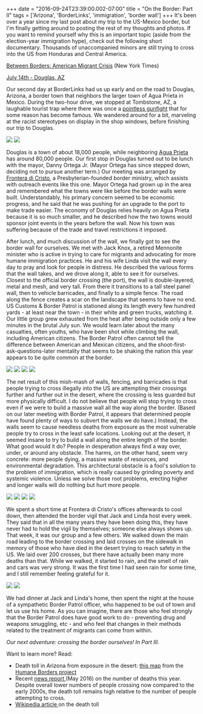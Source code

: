 +++
date = "2016-09-24T23:39:00.002-07:00"
title = "On the Border: Part II"
tags = ['Arizona', 'BorderLinks', 'immigration', 'border wall']
+++
It's been over a year since my last post about my trip to the US-Mexico border, but I'm finally getting around to posting the rest of my thoughts and photos.  If you want to remind yourself why this is an important topic (aside from the election-year immigration hype), check out the following short documentary.  Thousands of unaccompanied minors are still trying to cross into the US from Honduras and Central America.

[Between Borders: American Migrant Crisis](http://p.nytimes.com/email/re?location=InCMR7g4BCKC2wiZPkcVUm6Wh5M56xwv&user_id=a748e4fd8f37f868a50031e15284a5ca&email_type=eta&task_id=1444178345991856®i_id=0) (New York Times)

<u>July 14th - Douglas, AZ</u>

Our second day at BorderLinks had us up early and on the road to Douglas, Arizona, a border town that neighbors the larger town of Agua Prieta in Mexico.  During the two-hour drive, we stopped at Tombstone, AZ, a laughable tourist trap where there was once a [pointless gunfight](https://en.wikipedia.org/wiki/Gunfight_at_the_O.K._Corral) that for some reason has become famous.  We wandered around for a bit, marveling at the racist stereotypes on display in the shop windows, before finishing our trip to Douglas.

<img src="https://3.bp.blogspot.com/-hPvnJCyYpM0/Vjg7itXYStI/AAAAAAAAHw0/YEx47Hgli1gw0b-THRWtV6b_XkCMoRtmgCPcB/s1600/IMG_2264.JPG"/>

<img src="https://4.bp.blogspot.com/-Pd_VZ-8AWrY/Vjg7iCNIu6I/AAAAAAAAHws/KKvwLlf7TZkHAjL1oPy8_8te4LPiepaXQCPcB/s1600/IMG_2259.JPG"/>

Douglas is a town of about 18,000 people, while neighboring [Agua Prieta](https://en.wikipedia.org/wiki/Agua_Prieta) has around 80,000 people.  Our first stop in Douglas turned out to be lunch with the mayor, Danny Ortega Jr.  (Mayor Ortega has since stepped down, deciding not to pursue another term.)  Our meeting was arranged by [Frontera di Cristo](http://fronteradecristo.org/), a Presbyterian-founded border ministry, which assists with outreach events like this one.  Mayor Ortega had grown up in the area and remembered what the towns were like before the border walls were built.  Understandably, his primary concern seemed to be economic progress, and he said that he was pushing for an upgrade to the port to make trade easier.  The economy of Douglas relies heavily on Agua Prieta because it is so much smaller, and he described how the two towns would sponsor joint events in the years before the wall.  Now his town was suffering because of the trade and travel restrictions it imposed.

After lunch, and much discussion of the wall, we finally got to see the border wall for ourselves.  We met with Jack Knox, a retired Mennonite minister who is active in trying to care for migrants and advocating for more humane immigration practices.  He and his wife Linda visit the wall every day to pray and look for people in distress.  He described the various forms that the wall takes, and we drove along it, able to see it for ourselves.  Closest to the official border crossing (the port), the wall is double-layered, metal and mesh, and very tall.  From there it transitions to a tall steel panel wall, then to vehicle barricades, and finally to a simple fence.  The road along the fence creates a scar on the landscape that seems to have no end.  US Customs & Border Patrol is stationed along its length every few hundred yards - at least near the town - in their white and green trucks, watching it.  Our little group grew exhausted from the heat after being outside only a few minutes in the brutal July sun.  We would learn later about the many casualties, often youths, who have been shot while climbing the wall, including American citizens.  The Border Patrol often cannot tell the difference between American and Mexican citizens, and the shoot-first-ask-questions-later mentality that seems to be shaking the nation this year appears to be quite common at the border.

<img src="https://3.bp.blogspot.com/-iYhAzFZWgQg/Vjg7kSfbAVI/AAAAAAAAHxM/bWgrMtSJs2Mg5wwXTL9dzBUy5b10vIsBACPcB/s1600/IMG_2279.JPG"/>

<img src="https://1.bp.blogspot.com/-18LaC3UrLfk/Vjg7lSgoFII/AAAAAAAAHxc/meLf2cW_tyYScjWFqjvzfmRY6fhaMs06gCPcB/s1600/IMG_2287.JPG"/>

<img src="https://4.bp.blogspot.com/-gBZ2e8DkX0Y/Vjg7mBTZEZI/AAAAAAAAHxs/Z4dxJJUdCPkpn-j7FcDtJEY7W040aQtDgCPcB/s1600/IMG_20150714_144859.jpg"/>

<img src="https://2.bp.blogspot.com/-6lkrxLa7kUc/Vjg7oqVoeDI/AAAAAAAAHyM/2xGJyzqGPSsUHFAhSGXeR-6ErtVHRq5DgCPcB/s1600/IMG_20150714_150221.jpg"/>

The net result of this mish-mash of walls, fencing, and barricades is that people trying to cross illegally into the US are attempting their crossings further and further out in the desert, where the crossing is less guarded but more physically difficult.  I do not believe that people will stop trying to cross even if we were to build a massive wall all the way along the border.  (Based on our later meeting with Border Patrol, it appears that determined people have found plenty of ways to subvert the walls we do have.)  Instead, the walls seem to cause needless deaths from exposure as the most vulnerable people try to cross in the least safe locations.  Looking out at the desert, it seemed insane to try to build a wall along the entire length of the border.  What good would it do?  People in desperation always find a way over, under, or around any obstacle.  The harms, on the other hand, seem very concrete: more people dying, a massive waste of resources, and environmental degradation.  This architectural obstacle is a fool's solution to the problem of immigration, which is really caused by grinding poverty and systemic violence.  Unless we solve those root problems, erecting higher and longer walls will do nothing but hurt more people.

<img src="https://3.bp.blogspot.com/-n9zum2lFqWs/Vjg7pAahOpI/AAAAAAAAHyU/ttovU9RT1WQ7oX655XIQ_czm1ZkR4MgqACPcB/s1600/IMG_20150714_150437.jpg"/>

<img src="https://4.bp.blogspot.com/-ot9dlwbk0ks/Vjg7pkRmNII/AAAAAAAAHyc/ijMO0p9Dg-ISJxjYHy2Jo-mK-LGJpPL1ACPcB/s1600/IMG_20150714_150617.jpg"/>

<img src="https://3.bp.blogspot.com/-Wo0UlzfRAiU/Vjg7qMC1LBI/AAAAAAAAHyo/F3LWwdvlQBEWqAnKIHEF13Rh3PxP6O97wCPcB/s1600/IMG_20150714_150707.jpg"/>

<img src="https://2.bp.blogspot.com/-wLfQsx9Nvns/Vjg7qgQBczI/AAAAAAAAHys/BRQjDl36Ei0QAkd6dMDQxyzn8C1HIRDlQCPcB/s1600/IMG_20150714_150824.jpg"/>

We spent a short time at Frontera di Cristo's offices afterwards to cool down, then attended the border vigil that Jack and Linda host every week.  They said that in all the many years they have been doing this, they have never had to hold the vigil by themselves; someone else always shows up.  That week, it was our group and a few others.  We walked down the main road leading to the border crossing and laid crosses on the sidewalk in memory of those who have died in the desert trying to reach safety in the US.  We laid over 200 crosses, but there have actually been many more deaths than that.  While we walked, it started to rain, and the smell of rain and cars was very strong.  It was the first time I had seen rain for some time, and I still remember feeling grateful for it.

<img src="https://1.bp.blogspot.com/-rUF8ZD0T6BA/Vjg7rFoWVvI/AAAAAAAAHy0/7MHvc7q_isQ8_gsqzgsXK2x0hrWs44oIACPcB/s1600/IMG_20150714_182146.jpg"/>

<img src="https://2.bp.blogspot.com/-Detc6GVMz64/Vjg7rjRxobI/AAAAAAAAHy8/SJefHIy7_rELbC3fgvLxqlHvD9u4evc4wCPcB/s1600/IMG_20150714_181618.jpg"/>

We had dinner at Jack and Linda's home, then spent the night at the house of a sympathetic Border Patrol officer, who happened to be out of town and let us use his home.  As you can imagine, there are those who feel strongly that the Border Patrol does have good work to do - preventing drug and weapons smuggling, etc - and who feel that changes in their methods related to the treatment of migrants can come from within.

*Our next adventure: crossing the border ourselves!  In Part III.*

Want to learn more?  Read:

  *  Death toll in Arizona from exposure in the desert: [this map](http://www.humaneborders.info/app/map.asp) from the [Humane Borders project](http://www.humaneborders.org/)
  *  Recent [news report ](http://tucson.com/news/local/border/deaths-per-border-crossers-are-up-times-from-a-decade/article_c1279aaf-4ad8-51c9-82d8-3143b836f52e.html)(May 2016) on the number of deaths this year.  Despite overall lower numbers of people crossing now compared to the early 2000s, the death toll remains high relative to the number of people attempting to cross.
  *  [Wikipedia article ](https://en.wikipedia.org/wiki/Migrant_deaths_along_the_Mexico%E2%80%93United_States_border)on the death toll
